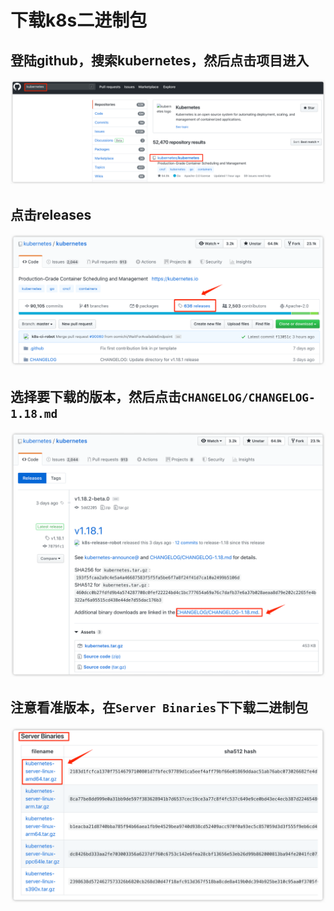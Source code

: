 # 下载k8s二进制包



## 登陆github，搜索kubernetes，然后点击项目进入

![iShot2020-04-1116.13.11](下载k8s二进制包.assets/iShot2020-04-1116.13.11.png)



## 点击releases

![iShot2020-04-1116.14.13](下载k8s二进制包.assets/iShot2020-04-1116.14.13.png)





##  选择要下载的版本，然后点击``CHANGELOG/CHANGELOG-1.18.md``

![iShot2020-04-1116.15.11](下载k8s二进制包.assets/iShot2020-04-1116.15.11.png)



## 注意看准版本，在``Server Binaries``下下载二进制包

![iShot2020-04-1116.17.02](下载k8s二进制包.assets/iShot2020-04-1116.17.02.png)



